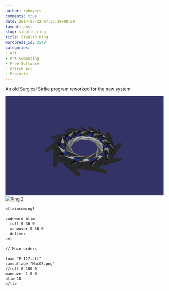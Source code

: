```yaml
---
author: robmyers
comments: true
date: 2014-03-22 07:33:38+00:00
layout: post
slug: stealth-ring
title: Stealth Ring
wordpress_id: 2549
categories:
- Art
- Art Computing
- Free Software
- Glitch Art
- Projects
---
```


An old [Surgical Strike](/surgical-strike/) program reworked for [the new system](https://gitorious.org/robmyers/surgical_strike/):

[![Ring 1](/assets/2014/03/Screenshot-from-2014-03-22-002903-1024x640.png)](/assets/2014/03/Screenshot-from-2014-03-22-002903.png) [![Ring 2](/assets/2014/03/Screenshot-from-2014-03-22-002841-1024x640.png)](/assets/2014/03/Screenshot-from-2014-03-22-002841.png)

    
    <tt>incoming!
    
    codeword blim
      roll 0 36 0
      manouver 0 36 0
      deliver
    set
    
    // Main orders
    
    load "F-117.stl"
    camouflage "MacOS.png"
    //roll 0 180 0
    manouver 1 0 0
    blim 10
    </tt>
